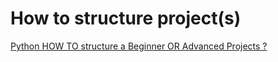 

# How to structure project(s)


[Python HOW TO structure a Beginner OR Advanced Projects ?](https://www.youtube.com/watch?v=6OSpm4uXqDw)




